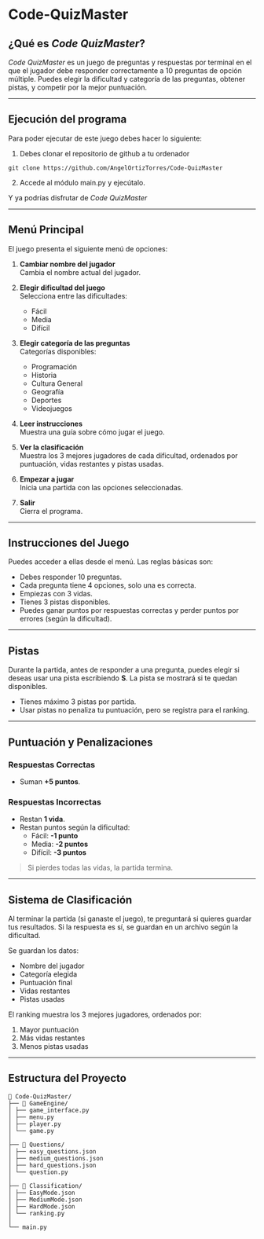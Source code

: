 # Code-QuizMaster

## ¿Qué es *Code QuizMaster*?

*Code QuizMaster* es un juego de preguntas y respuestas por terminal en el que el jugador debe responder correctamente a 10 preguntas de opción múltiple. Puedes elegir la dificultad y categoría de las preguntas, obtener pistas, y competir por la mejor puntuación.

---

## Ejecución del programa

Para poder ejecutar de este juego debes hacer lo siguiente:

1. Debes clonar el repositorio de github a tu ordenador
```git
git clone https://github.com/AngelOrtizTorres/Code-QuizMaster
```
2. Accede al módulo main.py y ejecútalo.

Y ya podrías disfrutar de *Code QuizMaster*

---

## Menú Principal

El juego presenta el siguiente menú de opciones:

1. **Cambiar nombre del jugador**  
   Cambia el nombre actual del jugador.

2. **Elegir dificultad del juego**  
   Selecciona entre las dificultades:
   - Fácil
   - Media
   - Difícil

3. **Elegir categoría de las preguntas**  
   Categorías disponibles:
   - Programación
   - Historia
   - Cultura General
   - Geografía
   - Deportes
   - Videojuegos

4. **Leer instrucciones**  
   Muestra una guía sobre cómo jugar el juego.

5. **Ver la clasificación**  
   Muestra los 3 mejores jugadores de cada dificultad, ordenados por puntuación, vidas restantes y pistas usadas.

6. **Empezar a jugar**  
   Inicia una partida con las opciones seleccionadas.

7. **Salir**  
   Cierra el programa.

---

## Instrucciones del Juego

Puedes acceder a ellas desde el menú. Las reglas básicas son:

- Debes responder 10 preguntas.
- Cada pregunta tiene 4 opciones, solo una es correcta.
- Empiezas con 3 vidas.
- Tienes 3 pistas disponibles.
- Puedes ganar puntos por respuestas correctas y perder puntos por errores (según la dificultad).

---

## Pistas

Durante la partida, antes de responder a una pregunta, puedes elegir si deseas usar una pista escribiendo **S**. La pista se mostrará si te quedan disponibles.

- Tienes máximo 3 pistas por partida.
- Usar pistas no penaliza tu puntuación, pero se registra para el ranking.

---

## Puntuación y Penalizaciones

### Respuestas Correctas

- Suman **+5 puntos**.

### Respuestas Incorrectas

- Restan **1 vida**.
- Restan puntos según la dificultad:
  - Fácil: **-1 punto**
  - Media: **-2 puntos**
  - Difícil: **-3 puntos**

> Si pierdes todas las vidas, la partida termina.

---

## Sistema de Clasificación

Al terminar la partida (si ganaste el juego), te preguntará si quieres guardar tus resultados. Si la respuesta es sí, se guardan en un archivo según la dificultad.

Se guardan los datos:

- Nombre del jugador  
- Categoría elegida  
- Puntuación final  
- Vidas restantes  
- Pistas usadas  

El ranking muestra los 3 mejores jugadores, ordenados por:

1. Mayor puntuación  
2. Más vidas restantes  
3. Menos pistas usadas  

---

## Estructura del Proyecto

```
📂 Code-QuizMaster/
├── 📂 GameEngine/
│ ├── game_interface.py
│ ├── menu.py
│ ├── player.py
│ └── game.py
│
├── 📂 Questions/
│ ├── easy_questions.json
│ ├── medium_questions.json
│ ├── hard_questions.json
│ └── question.py
│
├── 📂 Classification/
│ ├── EasyMode.json
│ ├── MediumMode.json
│ ├── HardMode.json
│ └── ranking.py
│
└── main.py
```

